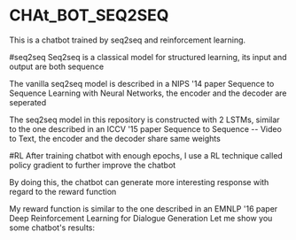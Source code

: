 # CHAt_BOT_SEQ2SEQ
This is a chatbot trained by seq2seq and reinforcement learning.

#seq2seq
Seq2seq is a classical model for structured learning, its input and output are both sequence

The vanilla seq2seq model is described in a NIPS '14 paper Sequence to Sequence Learning with Neural Networks, the encoder and the decoder are seperated

The seq2seq model in this repository is constructed with 2 LSTMs, similar to the one described in an ICCV '15 paper Sequence to Sequence -- Video to Text, the encoder and the decoder share same weights

#RL
After training chatbot with enough epochs, I use a RL technique called policy gradient to further improve the chatbot

By doing this, the chatbot can generate more interesting response with regard to the reward function

My reward function is similar to the one described in an EMNLP '16 paper Deep Reinforcement Learning for Dialogue Generation
Let me show you some chatbot's results:



